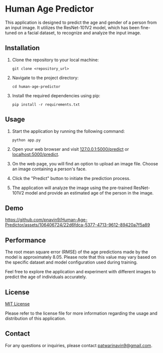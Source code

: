 # Human Age Predictor

This application is designed to predict the age and gender of a person from an input image. It utilizes the ResNet-101V2 model, which has been fine-tuned on a facial dataset, to recognize and analyze the input image.

## Installation

1. Clone the repository to your local machine:
   ```
   git clone <repository_url>
   ```

2. Navigate to the project directory:
   ```
   cd human-age-predictor
   ```

3. Install the required dependencies using pip:
   ```
   pip install -r requirements.txt
   ```

## Usage

1. Start the application by running the following command:
   ```
   python app.py
   ```

2. Open your web browser and visit [127.0.0.1:5000/predict](http://127.0.0.1:5000/predict) or [localhost:5000/predict](http://localhost:5000/predict).

3. On the web page, you will find an option to upload an image file. Choose an image containing a person's face.

4. Click the "Predict" button to initiate the prediction process.

5. The application will analyze the image using the pre-trained ResNet-101V2 model and provide an estimated age of the person in the image.

## Demo




https://github.com/pnavin9/Human-Age-Predictor/assets/106406724/22d6fdca-5377-4713-9612-89420a7f5a89



## Performance

The root mean square error (RMSE) of the age predictions made by the model is approximately 8.05. Please note that this value may vary based on the specific dataset and model configuration used during training.

Feel free to explore the application and experiment with different images to predict the age of individuals accurately.

## License

[MIT License](LICENSE)

Please refer to the license file for more information regarding the usage and distribution of this application.

## Contact

For any questions or inquiries, please contact patwarinavin9@gmail.com.
